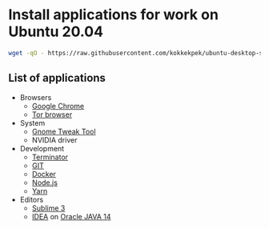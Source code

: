 # Install applications for work on Ubuntu 20.04
```sh
wget -qO - https://raw.githubusercontent.com/kokkekpek/ubuntu-desktop-setup/master/ubuntu-desktop-setup.sh | bash -
```

## List of applications
* Browsers
    * [Google Chrome](https://www.google.ru/intl/en/chrome)
    * [Tor browser](https://www.torproject.org/download)
* System
    * [Gnome Tweak Tool](https://wiki.gnome.org/Apps/Tweaks)
    * NVIDIA driver
* Development
    * [Terminator](https://github.com/gnome-terminator/terminator)
    * [GIT](https://git-scm.com)
    * [Docker](https://www.docker.com)
    * [Node.js](https://nodejs.org)
    * [Yarn](https://yarnpkg.com)
* Editors
    * [Sublime 3](https://www.sublimetext.com/3)
    * [IDEA](https://www.jetbrains.com) on [Oracle JAVA 14](https://www.oracle.com/java/technologies)